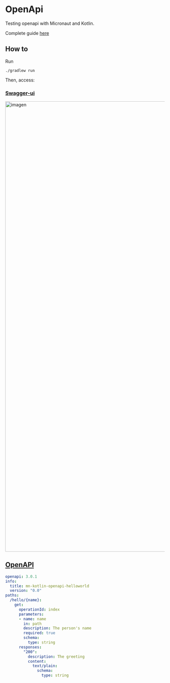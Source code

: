 # OpenApi

Testing openapi with Micronaut and Kotlin.

Complete guide [here](https://micronaut-projects.github.io/micronaut-openapi/latest/guide/)

## How to

Run

```
./gradlew run
```

Then, access:

### [Swagger-ui](http://localhost:8080/swagger/views/swagger-ui/#)

<img width="1423" alt="imagen" src="https://user-images.githubusercontent.com/9255997/194904998-e6b54812-2ffa-492c-9930-f745c72a20bf.png">

## [OpenAPI](http://localhost:8080/swagger/mn-kotlin-openapi-helloworld-0.0.yml)

```yaml
openapi: 3.0.1
info:
  title: mn-kotlin-openapi-helloworld
  version: "0.0"
paths:
  /hello/{name}:
    get:
      operationId: index
      parameters:
      - name: name
        in: path
        description: The person's name
        required: true
        schema:
          type: string
      responses:
        "200":
          description: The greeting
          content:
            text/plain:
              schema:
                type: string

```
